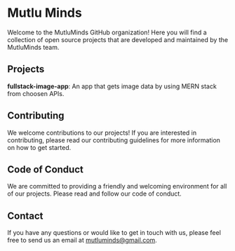 # Mutlu Minds
Welcome to the MutluMinds GitHub organization! 
Here you will find a collection of open source projects that are developed and maintained by the MutluMinds team.

## Projects
**fullstack-image-app**: An app that gets image data by using MERN stack from choosen APIs.

## Contributing
We welcome contributions to our projects! If you are interested in contributing, please read our contributing guidelines for more information on how to get started.

## Code of Conduct
We are committed to providing a friendly and welcoming environment for all of our projects. Please read and follow our code of conduct.

## Contact
If you have any questions or would like to get in touch with us, please feel free to send us an email at mutluminds@gmail.com.
